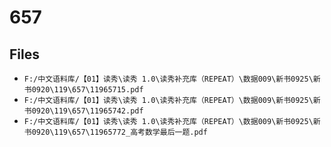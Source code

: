 # 657

## Files

- `F:/中文语料库/【01】读秀\读秀 1.0\读秀补充库（REPEAT）\数据009\新书0925\新书0920\119\657\11965715.pdf`
- `F:/中文语料库/【01】读秀\读秀 1.0\读秀补充库（REPEAT）\数据009\新书0925\新书0920\119\657\11965742.pdf`
- `F:/中文语料库/【01】读秀\读秀 1.0\读秀补充库（REPEAT）\数据009\新书0925\新书0920\119\657\11965772_高考数学最后一题.pdf`
